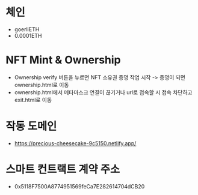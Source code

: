 # 체인
- goerliETH
- 0.0001ETH
# NFT Mint & Ownership
- Ownership verify 버튼을 누르면 NFT 소유권 증명 작업 시작 -> 증명이 되면 ownership.html로 이동
- ownership.html에서 메타마스크 연결이 끊기거나 url로 접속할 시 접속 차단하고 exit.html로 이동
# 작동 도메인 
- https://precious-cheesecake-9c5150.netlify.app/
# 스마트 컨트랙트 계약 주소
- 0x5118F7500A8774951569feCa7E282614704dCB20
